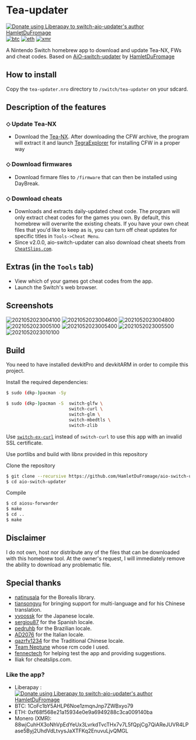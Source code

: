 # Tea-updater

<a href="https://liberapay.com/HamletDuFromage/donate"><img alt="Donate using Liberapay to switch-aio-updater's author HamletDuFromage" src="https://liberapay.com/assets/widgets/donate.svg"></a>
[![btc](https://img.shields.io/badge/BTC-1CoFc1bY5AHLP6Noe1zmqnJnp7ZWBxyo79-yellow?logo=bitcoin)](https://github.com/HamletDuFromage/aio-switch-updater#like-the-app)
[![eth](https://img.shields.io/badge/ETH-0xf68f568e21a15934e0e9a6949288c3ca009140ba-purple?logo=ethereum)](https://github.com/HamletDuFromage/aio-switch-updater#like-the-app)
[![xmr](https://img.shields.io/badge/XMR-88wjCuhHX3oNhVpEdYeUx3LvrkdTvcTHx7v7L5fQpjCg7QiAReJUVR4LPase5Byj2UhdVdLtvysJaXTFKq2EnuvuLjvQMGL-orange?logo=monero)](https://github.com/HamletDuFromage/aio-switch-updater#like-the-app)

<!-- ([![ko-fi](https://img.shields.io/badge/ko--fi-buy%20me%20a%20coffee-ff69b4)](https://ko-fi.com/hamletdufromage)) -->


A Nintendo Switch homebrew app to download and update Tea-NX, FWs and cheat codes. Based on [AiO-switch-updater](https://github.com/HamletDuFromage/aio-switch-updater) by [HamletDuFromage](https://github.com/HamletDuFromage)

## How to install
Copy the `tea-updater.nro` directory to `/switch/tea-updater` on your sdcard.

## Description of the features
### ⬦ Update Tea-NX
- Download the [Tea-NX](https://github.com/Pugemon/Tea-NX). After downloading the CFW archive, the program will extract it and launch [TegraExplorer](https://github.com/suchmememanyskill/TegraExplorer/releases/) for installing CFW in a proper way

### ⬦ Download firmwares
- Download firmare files to `/firmware` that can then be installed using DayBreak.

### ⬦ Download cheats
- Downloads and extracts daily-updated cheat code. The program will only extract cheat codes for the games you own. By default, this homebrew will overwrite the existing cheats. If you have your own cheat files that you'd like to keep as is, you can turn off cheat updates for specific titles in `Tools->Cheat Menu`.
- Since v2.0.0, aio-switch-updater can also download cheat sheets from [`CheatSlips.com`](https://www.cheatslips.com/). 

## Extras (in the `Tools` tab)
- View which of your games got cheat codes from the app.
- Launch the Switch's web browser.

## Screenshots
![2021052023004100](https://user-images.githubusercontent.com/18294541/119041468-5754cf00-b9bf-11eb-9b98-9583f11445ed.jpg)
![2021052023004600](https://user-images.githubusercontent.com/18294541/119041470-57ed6580-b9bf-11eb-80ce-05649d640432.jpg)
![2021052023004800](https://user-images.githubusercontent.com/18294541/119041471-5885fc00-b9bf-11eb-8c9a-0944bc54afb3.jpg)
![2021052023005100](https://user-images.githubusercontent.com/18294541/119041472-5885fc00-b9bf-11eb-93bb-9105c7441132.jpg)
![2021052023005400](https://user-images.githubusercontent.com/18294541/119041473-591e9280-b9bf-11eb-82bc-bbf3364ca9a0.jpg)
![2021052023005500](https://user-images.githubusercontent.com/18294541/119041474-591e9280-b9bf-11eb-8c0e-f668505cd6ce.jpg)
![2021052023010100](https://user-images.githubusercontent.com/18294541/119041476-591e9280-b9bf-11eb-85e3-451d940bbd0c.jpg)

## Build
You need to have installed devkitPro and devkitARM in order to compile this project.

Install the required dependencies:
```bash
$ sudo (dkp-)pacman -Sy
```
```bash
$ sudo (dkp-)pacman -S  switch-glfw \
                        switch-curl \
                        switch-glm \
                        switch-mbedtls \
                        switch-zlib
```
Use [`switch-ex-curl`](https://github.com/eXhumer/switch-ex-curl) instead of `switch-curl` to use this app with an invalid SSL certificate.

Use portlibs and build with libnx provided in this repository

Clone the repository
```bash
$ git clone --recursive https://github.com/HamletDuFromage/aio-switch-updater
$ cd aio-switch-updater
```

Compile 
```bash
$ cd aiosu-forwarder
$ make
$ cd ..
$ make
```

## Disclaimer
I do not own, host nor distribute any of the files that can be downloaded with this homebrew tool. At the owner's request, I will immediately remove the ability to download any problematic file.

## Special thanks
- [natinusala](https://github.com/natinusala) for the Borealis library.
- [tiansongyu](https://github.com/tiansongyu) for bringing support for multi-language and for his Chinese translation.
- [yyoossk](https://github.com/yyoossk) for the Japanese locale.
- [sergiou87](https://github.com/sergiou87) for the Spanish locale.
- [pedruhb](https://github.com/pedruhb) for the Brazilian locale.
- [AD2076](https://github.com/AD2076) for the Italian locale.
- [qazrfv1234](https://github.com/qazrfv1234) for the Traditional Chinese locale.
- [Team Neptune](https://github.com/Team-Neptune) whose rcm code I used.
- [fennectech](https://github.com/fennectech) for helping test the app and providing suggestions.
- Iliak for cheatslips.com.

### Like the app?

- Liberapay : <a href="https://liberapay.com/HamletDuFromage/donate"><img alt="Donate using Liberapay to switch-aio-updater's author HamletDuFromage" src="https://liberapay.com/assets/widgets/donate.svg"></a>
- BTC: 1CoFc1bY5AHLP6Noe1zmqnJnp7ZWBxyo79
- ETH: 0xf68f568e21a15934e0e9a6949288c3ca009140ba
- Monero (XMR): 88wjCuhHX3oNhVpEdYeUx3LvrkdTvcTHx7v7L5fQpjCg7QiAReJUVR4LPase5Byj2UhdVdLtvysJaXTFKq2EnuvuLjvQMGL
